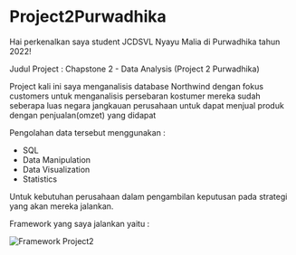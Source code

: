 # Project2Purwadhika
Hai perkenalkan saya student JCDSVL Nyayu Malia di Purwadhika tahun 2022!

Judul Project : Chapstone 2 - Data Analysis (Project 2 Purwadhika)

Project kali ini saya menganalisis database Northwind dengan fokus customers untuk menganalisis persebaran kostumer mereka sudah seberapa luas negara jangkauan perusahaan untuk dapat menjual produk dengan penjualan(omzet) yang didapat

Pengolahan data tersebut menggunakan :
- SQL
- Data Manipulation
- Data Visualization
- Statistics 

Untuk kebutuhan perusahaan dalam pengambilan keputusan pada strategi yang akan mereka jalankan.

Framework yang saya jalankan yaitu :


![Framework Project2](https://user-images.githubusercontent.com/100057330/161379857-d389cf99-b726-4af1-85bf-16a9eef59cab.jpg)
